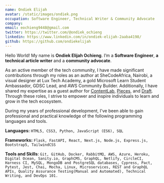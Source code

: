 ```yaml
---
name: Ondiek Elijah
avatar: /static/images/ondiek.png
occupation: Software Engineer, Technical Writer & Community Advocate
company:
email: eochieng9448@gmail.com
twitter: https://twitter.com/@ondiek_ochieng
linkedin: https://www.linkedin.com/in/ondiek-elijah-2aaba4198/
github: https://github.com/ondiekelijah
---
```


Hello World! My name is **Ondiek Elijah Ochieng**. I’m a **Software Engineer**, **a technical article writer** and a **community advocate**.

As an active member of the tech community, I have made significant contributions through my roles as an author at SheCodeAfrica, Nairobi, a visual designer at Lux Tech Academy, a gold Microsoft Learn Student Ambassador, GDSC Lead, and AWS Community Builder. Additionally, I have shared my expertise as a guest author for [ContentLab](https://contentlab.com/), [Pieces](pieces.app), and [Draft](https://draft.dev/). Through these roles, I strive to empower and inspire individuals to learn and grow in the tech ecosystem.

During my years of professional development, I've been able to gain professional and practical knowledge of the following programming languages and tools.

**Languages:** `HTML5, CSS3, Python, JavaScript (ES6), SQL`

**Frameworks:** `Flask, FastAPI, React, Next.js, Node.js, Express.js, Bootstrap5, TailwindCSS`

**Tools and Skills**: `Git, GitHub, Docker, RabbitMQ, AWS, Azure, Heroku, Digital Ocean, Sanity.io, GraphCMS, GraphQL, Netlify, CircleCI, Harness CI, MySQL, MongoDB and PostgreSQL databases, Cypress, Pact, Pytest, Jest, Chai, Mocha, Linux, Microservices, REST and GraphQL APIs, Quality Assurance Testing(Manual and Automated), Technical Writing, and DevOps 101.`
